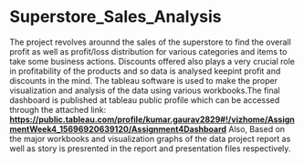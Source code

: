# Superstore_Sales_Analysis
The project revolves arounnd the sales of the superstore to find the overall profit as well as profit/loss distribution for various categories and items to take some business actions. Discounts offered also plays a very crucial role in profitability of the products and so data is analysed keepint profit and discounts in the mind.
The tableau software is used to make the proper visualization and analysis of the data using various workbooks.The final dashboard is published at tableau public profile which can be accessed through the attached link: 
**https://public.tableau.com/profile/kumar.gaurav2829#!/vizhome/AssignmentWeek4_15696920639120/Assignment4Dashboard**
Also, Based on the major workbooks and visualization graphs of the data project report as well as story is presrented in the report and presentation files respectively.
